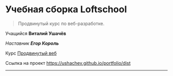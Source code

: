 # Учебная сборка Loftschool

> Продвинутый курс по веб-разработке.

Учащийся **Виталий Ушачёв**  

*Наставник* ***Егор Король***

Курс [Продвинутый веб](https://loftschool.com/course/web-development "Школа онлайн-образования LoftSchool")

Ссылка на проект <https://ushachev.github.io/portfolio/dist>

***
